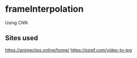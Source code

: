 # frameInterpolation
Using CNN

## Sites used
https://animeclips.online/home/
https://ezgif.com/video-to-jpg
